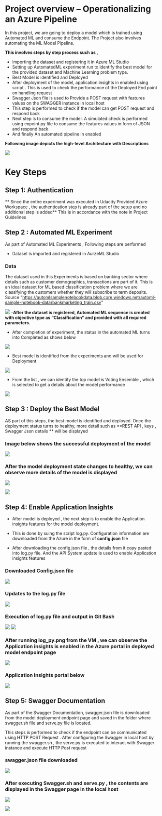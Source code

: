 # Project overview – Operationalizing an Azure Pipeline

In this project, we are going to deploy a model which is trained using Automated ML and consume the Endpoint. The Project also involves automating the ML Model Pipeline. 


**This involves steps by step process such as ,**
-	Importing the dataset and registering it in Azure ML Studio
-	Setting up AutomatedML experiment run to identify the best model for the provided dataset and Machine Learning problem type. 
-	Best Model is identified and Deployed 
-	After deployment of the model, application insights in enabled using script . This is used to check the performance of the Deployed End point on handling request
-	Swagger Json file is used to Provide a POST request with features values on the SWAGGER instance in local host
-	This step is performed to check if the model can get POST request and respond back
-	Next step is to consume the model. A simulated check is performed using enpoint.py file to consume the features values in form of JSON and respond back
-	And finally An automated pipeline in enabled

**Following image depicts the high-level Architecture with Descriptions**

![](images/Arxhitecture.PNG)


# Key Steps

## Step 1: Authentication

** Since the entire experiment was executed in Udacity Provided Azure Workspace , the authentication step is already part of the setup and no additional step is added** This is in accordance with the note in Project Guidelines


## Step 2 : Automated ML Experiment

As part of Automated ML Experiments , Following steps are performed

-	Dataset is imported and registered in AurzeML Studio
### Data

The dataset used in this Experiments is based on banking sector where details such as customer demographics, transactions are part of it. This is an ideal dataset for ML based classification problem where we are classifying the customers whether they will subscribe to term deposits. 
Source "https://automlsamplenotebookdata.blob.core.windows.net/automl-sample-notebook-data/bankmarketing_train.csv" 

 ![](images/dataset_resgistered.png) 
-**After the dataset is registered, Automated ML sequence is created with objective type as “Classification” and provided with all required parameters.**

-	After completion of experiment, the status in the automated ML turns into Completed as shows below


![](images/Autimate_ML_Exp_complete.png)

-	Best model is identified from the experiments and will be used for Deployment


![](images/best_model_automated_ml.png)

-	From the list , we can identify the top model is Voting Ensemble , which is selected to get a details about the model performance


![](images/best_model_auto_3.png)

 
 ## Step 3 : Deploy the Best Model

AS part of this steps, the best model is identified and deployed. Once the deployment status turns to healthy, more detail such as **REST API , keys , Swagger Json details ** will be displayed

### Image below shows the successful deployment of the model

![](images/model_deployment%20success.png)

### After the model deployment state changes to healthy, we can observe more details of the model is displayed

![](images/deployed_model%20health%20status.png)

![](images/deployed%20model%20health%20status%202.png)


## Step 4: Enable Application Insights

-	After model is deployed , the next step is to enable the Application insights features for the model deployment. 
-	This is done by suing the script log.py. Configuration information are downloaded from the Azure in the form of **config.json** file

-	After downloading the config.json file , the details from it copy pasted into log.py file. And the API System.update is used to enable Application insights features


### Downloaded Config.json file
![](images/config%20json_pic.png)

### Updates to the log.py file

![](images/log_py.png)

### Execution of log.py file and output in Git Bash

![](images/log_run_pic1.png)
![](images/log_run_pic3.png)


### After running log_py.png from the VM , we can observe the Application insights is enabled in the Azure portal in deployed model endpoint page

![](images/application%20inisght%20enabled.png)

### Application insights portal below

![](images/application%20insight%20portal.png)



## Step 5: Swagger Documentation

As part of the Swagger Documentation, swagger.json file is downloaded from the model deployment endpoint page and saved in the folder where swagger.sh file and serve.py file is located.

This steps is performed to check if the endpoint can be communicated using HTTP POST Request . After configuring the Swagger in local host by running the swagger.sh , the serve.py is executed to interact with Swagger instance and execute HTTP Post request 

### swagger.json file downloaded 

![](images/swagger_with_deployed%20model.png)

### After executing Swagger.sh and serve.py , the contents are displayed in the Swagger page in the local host
![](images/json%20post_swagger.png)

![](images/json%20post_swagger_2.png)



